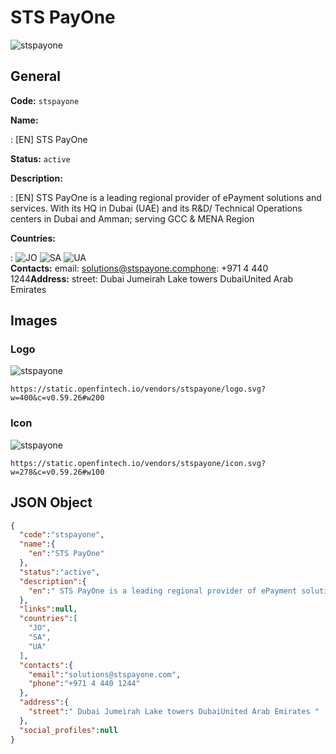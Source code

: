
# STS PayOne 
![stspayone](https://static.openfintech.io/vendors/stspayone/logo.svg?w=400&c=v0.59.26#w200)  

## General 
 
**Code:** `stspayone` 
 
**Name:** 
 
:	[EN] STS PayOne 
 
**Status:** `active` 
 
**Description:** 
 
: [EN]  STS PayOne is a leading regional provider of ePayment solutions and services. With its HQ in Dubai (UAE) and its R&D/ Technical Operations centers in Dubai and Amman; serving GCC & MENA Region  
 
 
**Countries:** 
 
:	![JO](https://cdnjs.cloudflare.com/ajax/libs/flag-icon-css/3.3.0/flags/4x3/jo.svg#w24) 	![SA](https://cdnjs.cloudflare.com/ajax/libs/flag-icon-css/3.3.0/flags/4x3/sa.svg#w24) 	![UA](https://cdnjs.cloudflare.com/ajax/libs/flag-icon-css/3.3.0/flags/4x3/ua.svg#w24)  
**Contacts:** 
email: solutions@stspayone.comphone: +971 4 440 1244**Address:** 
street:  Dubai Jumeirah Lake towers DubaiUnited Arab Emirates  

## Images 

### Logo 
 
![stspayone](https://static.openfintech.io/vendors/stspayone/logo.svg?w=400&c=v0.59.26#w200)  

```
https://static.openfintech.io/vendors/stspayone/logo.svg?w=400&c=v0.59.26#w200
```  

### Icon 
 
![stspayone](https://static.openfintech.io/vendors/stspayone/icon.svg?w=278&c=v0.59.26#w100)  

```
https://static.openfintech.io/vendors/stspayone/icon.svg?w=278&c=v0.59.26#w100
```  

## JSON Object 

```json
{
  "code":"stspayone",
  "name":{
    "en":"STS PayOne"
  },
  "status":"active",
  "description":{
    "en":" STS PayOne is a leading regional provider of ePayment solutions and services. With its HQ in Dubai (UAE) and its R&D\/ Technical Operations centers in Dubai and Amman; serving GCC & MENA Region "
  },
  "links":null,
  "countries":[
    "JO",
    "SA",
    "UA"
  ],
  "contacts":{
    "email":"solutions@stspayone.com",
    "phone":"+971 4 440 1244"
  },
  "address":{
    "street":" Dubai Jumeirah Lake towers DubaiUnited Arab Emirates "
  },
  "social_profiles":null
}
```  
